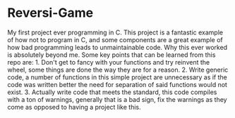 # Reversi-Game
My first project ever programming in C. This project is a fantastic example of how not to program in C, and some components are a great example of how bad programming leads to unmaintainable code. Why this ever worked is absolutely beyond me. Some key points that can be learned from this repo are: 1. Don't get to fancy with your functions and try reinvent the wheel, some things are done the way they are for a reason. 2. Write generic code, a number of functions in this simple project are unnecessary as if the code was written better the need for separation of said functions would not exist. 3. Actually write code that meets the standard, this code compiles with a ton of warnings, generally that is a bad sign, fix the warnings as they come as opposed to having a project like this.
